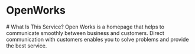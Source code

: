 <h1>OpenWorks</h1>
# What Is This Service?
Open Works is a homepage that helps to communicate smoothly between business and customers. Direct communication with customers enables you to solve problems and provide the best service.